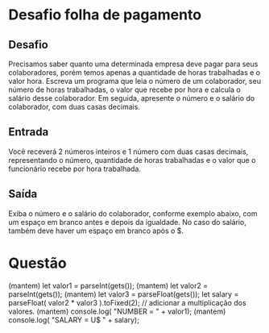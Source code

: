 # Desafio folha de pagamento

## Desafio

Precisamos saber quanto uma determinada empresa deve pagar para seus colaboradores, porém temos apenas a quantidade de horas trabalhadas e o valor hora. Escreva um programa que leia o número de um colaborador, seu número de horas trabalhadas, o valor que recebe por hora e calcula o salário desse colaborador. Em seguida, apresente o número e o salário do colaborador, com duas casas decimais.

## Entrada

Você receverá 2 números inteiros e 1 número com duas casas decimais, representando o número, quantidade de horas trabalhadas e o valor que o funcionário recebe por hora trabalhada.

## Saída

Exiba o número e o salário do colaborador, conforme exemplo abaixo, com um espaço em branco antes e depois da igualdade. No caso do salário, também deve haver um espaço em branco após o $.



# Questão

(mantem) let valor1 = parseInt(gets());
(mantem) let valor2 = parseInt(gets());
(mantem) let valor3 = parseFloat(gets());
let salary = parseFloat( valor2 * valor3 ).toFixed(2); // adicionar a multiplicação dos valores.
(mantem) console.log( "NUMBER = " + valor1);
(mantem) console.log( "SALARY = U$ " + salary);